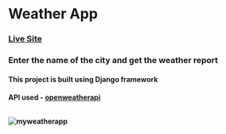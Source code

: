 # Weather App

<h3><a href="https://weatherapp-radser2001.herokuapp.com/">Live Site</a></h3>

### Enter the name of the city and get the weather report

<h4>This project is built using Django framework</h4>

<h4>API used - <a href="https://openweathermap.org/">openweatherapi</a>

<br>
<br>

![myweatherapp](https://user-images.githubusercontent.com/87631717/179346537-727f2f74-b8f7-47bb-a561-fec41e20ea07.png)

